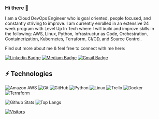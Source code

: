 ### Hi there 👋

I am a Cloud DevOps Engineer who is goal oriented, people focused, and constantly striving to improve. I am currently enrolled in an extensive 24 week program with Level Up In Tech where I will build and improve skills in the following: AWS, Linux, Python, Infrastructur as Code, Orchestration, Containerization, Kubernetes, Terraform, CI/CD, and Source Control. 

Find out more about me & feel free to connect with me here:

[![Linkedin Badge](https://img.shields.io/badge/-Destany%20Parria-blue?style=flat-square&logo=Linkedin&logoColor=white&link=https://www.linkedin.com/in/destanyparria/)](https://www.linkedin.com/in/destanyparria/)
[![Medium Badge](https://img.shields.io/badge/Destany%20Parria-12100E?style=flat-square&logo=medium&logoColor=white&link=https://medium.com/@destanyparria)](https://medium.com/@destanyparria)
[![Gmail Badge](https://img.shields.io/badge/-destanyparria@gmail.com-c14438?style=flat-square&logo=Gmail&logoColor=white&link=mailto:destanyparria@gmail.com)](mailto:destanyparria@gmail.com)

## ⚡ Technologies

![Amazon AWS](https://img.shields.io/badge/Amazon%20AWS-232F3E?style=flat-square&logo=amazon-aws)
![Git](https://img.shields.io/badge/-Git-black?style=flat-square&logo=git)
![GitHub](https://img.shields.io/badge/-GitHub-181717?style=flat-square&logo=github)
![Python](https://img.shields.io/badge/-Python-black?style=flat-square&logo=Python)
![Linux](https://img.shields.io/badge/Linux-FCC624?style=flat-square&logo=linux&logoColor=black)
![Trello](https://img.shields.io/badge/Trello-%23026AA7.svg?style=flat-square&logo=Trello&logoColor=white)
![Docker](https://img.shields.io/badge/docker-%230db7ed.svg?style=for-the-badge&logo=docker&logoColor=white)
![Terraform](https://img.shields.io/badge/terraform-%235835CC.svg?style=for-the-badge&logo=terraform&logoColor=white)

![Github Stats](https://github-readme-stats.vercel.app/api?username=destanyparria&count_private=true&show_icons=true&include_all_commits=true)
![Top Langs](https://github-readme-stats.vercel.app/api/top-langs/?username=destanyparria&hide=TeX&layout=compact)


[![Visitors](https://api.visitorbadge.io/api/visitors?path=destanyparria%2Fdestanyparria&label=VISITORS&countColor=%23263759)](https://visitorbadge.io/status?path=destanyparria%2Fdestanyparria)
